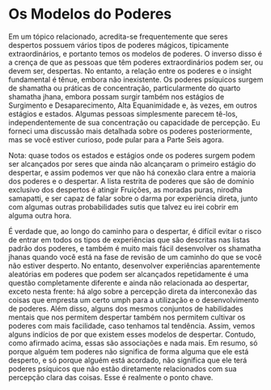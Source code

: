 # Os Modelos do Poderes

Em um tópico relacionado, acredita-se frequentemente que seres despertos possuem vários tipos de poderes mágicos, tipicamente extraordinários, e portanto temos os modelos de poderes. O inverso disso é a crença de que as pessoas que têm poderes extraordinários podem ser, ou devem ser, despertas. No entanto, a relação entre os poderes e o insight fundamental é tênue, embora não inexistente. Os poderes psíquicos surgem de shamatha ou práticas de concentração, particularmente do quarto shamatha jhana, embora possam surgir também nos estágios de Surgimento e Desaparecimento, Alta Equanimidade e, às vezes, em outros estágios e estados. Algumas pessoas simplesmente parecem tê-los, independentemente de sua concentração ou capacidade de percepção. Eu forneci uma discussão mais detalhada sobre os poderes posteriormente, mas se você estiver curioso, pode pular para a Parte Seis agora.

Nota: quase todos os estados e estágios onde os poderes surgem podem ser alcançados por seres que ainda não alcançaram o primeiro estágio do despertar, e assim podemos ver que não há conexão clara entre a maioria dos poderes e o despertar. A lista restrita de poderes que são de domínio exclusivo dos despertos é atingir Fruições, as moradas puras, nirodha samapatti, e ser capaz de falar sobre o darma por experiência direta, junto com algumas outras probabilidades sutis que talvez eu irei cobrir em alguma outra hora.

É verdade que, ao longo do caminho para o despertar, é difícil evitar o risco de entrar em todos os tipos de experiências que são descritas nas listas padrão dos poderes, e também é muito mais fácil desenvolver os shamatha jhanas quando você está na fase de revisão de um caminho do que se você não estiver desperto. No entanto, desenvolver experiências aparentemente aleatórias em poderes que podem ser alcançados repetidamente é uma questão completamente diferente e ainda não relacionada ao despertar, exceto nesta frente: há algo sobre a percepção direta da interconexão das coisas que empresta um certo umph para a utilização e o desenvolvimento de poderes. Além disso, alguns dos mesmos conjuntos de habilidades mentais que nos permitem despertar também nos permitem cultivar os poderes com mais facilidade, caso tenhamos tal tendência. Assim, vemos alguns indícios de por que existem esses modelos de despertar. Contudo, como afirmado acima, essas são associações e nada mais. Em resumo, só porque alguém tem poderes não significa de forma alguma que ele está desperto, e só porque alguém está acordado, não significa que ele terá poderes psíquicos que não estão diretamente relacionados com sua percepção clara das coisas. Esse é realmente o ponto chave.

